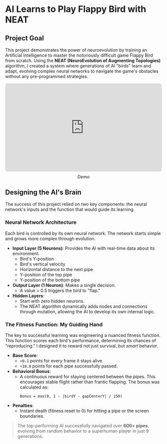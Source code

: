 # AI Learns to Play Flappy Bird with NEAT

## Project Goal
This project demonstrates the power of neuroevolution by training an Artificial Intelligence to master the notoriously difficult game Flappy Bird from scratch. Using the **NEAT (NeuroEvolution of Augmenting Topologies)** algorithm, I created a system where generations of AI "birds" learn and adapt, evolving complex neural networks to navigate the game's obstacles without any pre-programmed strategies.

<div style="margin-bottom: 1rem;">
    <div style="position: relative; padding-bottom: 56.25%; height: 0; overflow: hidden; max-width: 100%; height: auto; border-radius: 8px;">
        <iframe src="https://www.youtube.com/embed/mEfjpr5itfc" frameborder="0" allow="accelerometer; autoplay; clipboard-write; encrypted-media; gyroscope; picture-in-picture" allowfullscreen style="position: absolute; top: 0; left: 0; width: 100%; height: 100%;"></iframe>
    </div>
    <p style="text-align: center; font-style: italic; margin-top: 0.5rem;">Demo</p>
</div>

## Designing the AI's Brain
The success of this project relied on two key components: the neural network's inputs and the function that would guide its learning.

### Neural Network Architecture
Each bird is controlled by its own neural network. The network starts simple and grows more complex through evolution.

-   **Input Layer (5 Neurons)**: Provides the AI with real-time data about its environment.
    -   Bird's Y-position
    -   Bird's vertical velocity
    -   Horizontal distance to the next pipe
    -   Y-position of the top pipe
    -   Y-position of the bottom pipe
-   **Output Layer (1 Neuron)**: Makes a single decision.
    -   A value > 0.5 triggers the bird to "flap."
-   **Hidden Layers**:
    -   Start with zero hidden neurons.
    -   The NEAT algorithm dynamically adds nodes and connections through mutation, allowing the AI to develop its own internal logic.

### The Fitness Function: My Guiding Hand
The key to successful learning was engineering a nuanced fitness function. This function scores each bird's performance, determining its chances of "reproducing." I designed it to reward not just survival, but *smart* behavior.

-   **Base Score**:
    -   `+0.1` points for every frame it stays alive.
    -   `+10.0` points for each pipe successfully passed.
-   **Behavioral Bonus**:
    -   A continuous reward for staying centered between the pipes. This encourages stable flight rather than frantic flapping. The bonus was calculated as:
        ```
        Bonus = max(0, 1 - |birdY - gapCenterY| / 150)
        ```
-   **Penalties**:
    -   Instant death (fitness reset to 0) for hitting a pipe or the screen boundaries.

> The top-performing AI successfully navigated over **600+ pipes**, evolving from random behavior to a superhuman player in just 9 generations.
